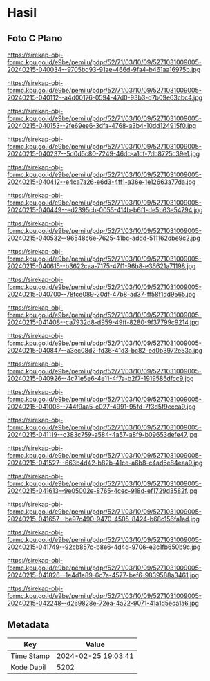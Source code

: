# Hasil

## Foto C Plano

https://sirekap-obj-formc.kpu.go.id/e9be/pemilu/pdpr/52/71/03/10/09/5271031009005-20240215-040034--9705bd93-91ae-466d-9fa4-b461aa16975b.jpg

https://sirekap-obj-formc.kpu.go.id/e9be/pemilu/pdpr/52/71/03/10/09/5271031009005-20240215-040112--a4d00176-0594-47d0-93b3-d7b09e63cbc4.jpg

https://sirekap-obj-formc.kpu.go.id/e9be/pemilu/pdpr/52/71/03/10/09/5271031009005-20240215-040153--2fe69ee6-3dfa-4768-a3b4-10dd124915f0.jpg

https://sirekap-obj-formc.kpu.go.id/e9be/pemilu/pdpr/52/71/03/10/09/5271031009005-20240215-040237--5d0d5c80-7249-46dc-a1cf-7db8725c39e1.jpg

https://sirekap-obj-formc.kpu.go.id/e9be/pemilu/pdpr/52/71/03/10/09/5271031009005-20240215-040412--e4ca7a26-e6d3-4ff1-a36e-1e12663a77da.jpg

https://sirekap-obj-formc.kpu.go.id/e9be/pemilu/pdpr/52/71/03/10/09/5271031009005-20240215-040449--ed2395cb-0055-414b-b6f1-de5b63e54794.jpg

https://sirekap-obj-formc.kpu.go.id/e9be/pemilu/pdpr/52/71/03/10/09/5271031009005-20240215-040532--96548c6e-7625-41bc-addd-511162dbe9c2.jpg

https://sirekap-obj-formc.kpu.go.id/e9be/pemilu/pdpr/52/71/03/10/09/5271031009005-20240215-040615--b3622caa-7175-47f1-96b8-e36621a71198.jpg

https://sirekap-obj-formc.kpu.go.id/e9be/pemilu/pdpr/52/71/03/10/09/5271031009005-20240215-040700--78fce089-20df-47b8-ad37-ff58f1dd9565.jpg

https://sirekap-obj-formc.kpu.go.id/e9be/pemilu/pdpr/52/71/03/10/09/5271031009005-20240215-041408--ca7932d8-d959-49ff-8280-9f37799c9214.jpg

https://sirekap-obj-formc.kpu.go.id/e9be/pemilu/pdpr/52/71/03/10/09/5271031009005-20240215-040847--a3ec08d2-fd36-41d3-bc82-ed0b3972e53a.jpg

https://sirekap-obj-formc.kpu.go.id/e9be/pemilu/pdpr/52/71/03/10/09/5271031009005-20240215-040926--4c71e5e6-4e11-4f7a-b2f7-1919585dfcc9.jpg

https://sirekap-obj-formc.kpu.go.id/e9be/pemilu/pdpr/52/71/03/10/09/5271031009005-20240215-041008--744f9aa5-c027-4991-95fd-7f3d5f9ccca9.jpg

https://sirekap-obj-formc.kpu.go.id/e9be/pemilu/pdpr/52/71/03/10/09/5271031009005-20240215-041119--c383c759-a584-4a57-a8f9-b09653defe47.jpg

https://sirekap-obj-formc.kpu.go.id/e9be/pemilu/pdpr/52/71/03/10/09/5271031009005-20240215-041527--663b4d42-b82b-41ce-a6b8-c4ad5e84eaa9.jpg

https://sirekap-obj-formc.kpu.go.id/e9be/pemilu/pdpr/52/71/03/10/09/5271031009005-20240215-041613--9e05002e-8765-4cec-918d-ef1729d3582f.jpg

https://sirekap-obj-formc.kpu.go.id/e9be/pemilu/pdpr/52/71/03/10/09/5271031009005-20240215-041657--be97c490-9470-4505-8424-b68c156fa1ad.jpg

https://sirekap-obj-formc.kpu.go.id/e9be/pemilu/pdpr/52/71/03/10/09/5271031009005-20240215-041749--92cb857c-b8e6-4d4d-9706-e3c1fb650b9c.jpg

https://sirekap-obj-formc.kpu.go.id/e9be/pemilu/pdpr/52/71/03/10/09/5271031009005-20240215-041826--1e4d1e89-6c7a-4577-bef6-9839588a3461.jpg

https://sirekap-obj-formc.kpu.go.id/e9be/pemilu/pdpr/52/71/03/10/09/5271031009005-20240215-042248--d269828e-72ea-4a22-9071-41a1d5eca1a6.jpg


## Metadata

| Key        | Value               |
| ---------- | ------------------- |
| Time Stamp | 2024-02-25 19:03:41 |
| Kode Dapil | 5202                |



